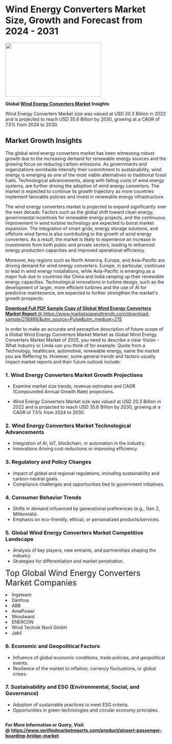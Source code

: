 <H1>Wind Energy Converters Market Size, Growth and Forecast from 2024 - 2031</H1><img class="aligncenter size-medium wp-image-584254" src="https://thirdeyenews.in/wp-content/uploads/2024/09/Global-Market-Research-300x168.jpeg" alt="" width="300" height="168" /><p><strong>Global&nbsp;<a href="https://www.marketsizeandtrends.com/download-sample/218986/&amp;utm_source=Pulse&amp;utm_medium=215">Wind Energy Converters Market</a> Insights</strong></p><p>Wind Energy Converters Market size was valued at USD 20.3 Billion in 2022 and is projected to reach USD 35.6 Billion by 2030, growing at a CAGR of 7.5% from 2024 to 2030.</p><p><h2>Market Growth Insights</h2> <p>The global wind energy converters market has been witnessing robust growth due to the increasing demand for renewable energy sources and the growing focus on reducing carbon emissions. As governments and organizations worldwide intensify their commitment to sustainability, wind energy is emerging as one of the most viable alternatives to traditional fossil fuels. Technological advancements, along with falling costs of wind energy systems, are further driving the adoption of wind energy converters. The market is expected to continue its growth trajectory as more countries implement favorable policies and invest in renewable energy infrastructure.</p> <p><a href="#"></a></p> <p>The wind energy converters market is projected to expand significantly over the next decade. Factors such as the global shift toward clean energy, governmental incentives for renewable energy projects, and the continuous improvement in wind turbine technology are expected to boost market expansion. The integration of smart grids, energy storage solutions, and offshore wind farms is also contributing to the growth of wind energy converters. As a result, the market is likely to experience an increase in investments from both public and private sectors, leading to enhanced energy production capacities and improved operational efficiency.</p> <p>Moreover, key regions such as North America, Europe, and Asia-Pacific are driving demand for wind energy converters. Europe, in particular, continues to lead in wind energy installations, while Asia-Pacific is emerging as a major hub due to countries like China and India ramping up their renewable energy capacities. Technological innovations in turbine design, such as the development of larger, more efficient turbines and the use of AI for predictive maintenance, are expected to further strengthen the market's growth prospects.</p> <p><a href="#"></p><p><span class=""><strong>Download Full PDF Sample Copy of Global Wind Energy Converters Market Report</strong> @ <a href="https://www.marketsizeandtrends.com/download-sample/218986/&amp;utm_source=Pulse&amp;utm_medium=215" target="_blank">https://www.marketsizeandtrends.com/download-sample/218986/&amp;utm_source=Pulse&amp;utm_medium=215</a></span></p><p>In order to make an accurate and perceptive description of future scope of a Global&nbsp;Wind Energy Converters Market Market as Global&nbsp;Wind Energy Converters Market Market of 2025, you need to describe a clear Vision &ndash; What Industry or Linda can you think of for example: Quote from a Technology, healthcare, automotive, renewable energy, name the market you are Reffering to. However, some general trends and factors usually impact market reports and their future outlook include:</p><h3>1.&nbsp;<strong>Wind Energy Converters Market Growth Projections</strong></h3><ul><li>Examine market size trends, revenue estimates and CAGR (Compounded Annual Growth Rate) projections.</li><li><p>Wind Energy Converters Market size was valued at USD 20.3 Billion in 2022 and is projected to reach USD 35.6 Billion by 2030, growing at a CAGR of 7.5% from 2024 to 2030.</p></li></ul><h3>2.&nbsp;<strong>Wind Energy Converters Market Technological Advancements</strong></h3><ul><li>Integration of AI, IoT, blockchain, or automation in the industry.</li><li>Innovations driving cost reductions or improving efficiency.</li></ul><h3>3.&nbsp;<strong>Regulatory and Policy Changes</strong></h3><ul><li>Impact of global and regional regulations, including sustainability and carbon-neutral goals.</li><li>Compliance challenges and opportunities tied to government initiatives.</li></ul><h3>4.&nbsp;<strong>Consumer Behavior Trends</strong></h3><ul><li>Shifts in demand influenced by generational preferences (e.g., Gen Z, Millennials).</li><li>Emphasis on eco-friendly, ethical, or personalized products/services.</li></ul><h3>5.&nbsp;<strong>Global Wind Energy Converters Market Competitive Landscape</strong></h3><ul><li>Analysis of key players, new entrants, and partnerships shaping the industry.</li><li>Strategies for differentiation and market penetration.</li></ul><p data-pm-slice="1 1 []"><span style="color: inherit; font-family: inherit; font-size: 25px;">Top Global Wind Energy Converters Market Companies</span></p><div class="" data-test-id=""><p><li>Ingeteam</li><li> Danfoss</li><li> ABB</li><li> AmePower</li><li> Woodward</li><li> ENERCON</li><li> Wind Technik Nord GmbH</li><li> Jabil</li></p></div><h3>6.&nbsp;<strong>Economic and Geopolitical Factors</strong></h3><ul><li>Influence of global economic conditions, trade policies, and geopolitical events.</li><li>Resilience of the market to inflation, currency fluctuations, or global crises.</li></ul><h3>7.&nbsp;<strong>Sustainability and ESG (Environmental, Social, and Governance)</strong></h3><ul><li>Adoption of sustainable practices to meet ESG criteria.</li><li>Opportunities in green technologies and circular economy principles.</li></ul><h2><strong style="font-size: 14px;">For More Information or Query, Visit @&nbsp;</strong><a style="background-color: #ffffff; font-size: 14px;" href="https://www.marketsizeandtrends.com/report/wind-energy-converters-market/" target="_blank">https://www.verifiedmarketreports.com/product/airport-passenger-boarding-bridge-market</a></h2>
